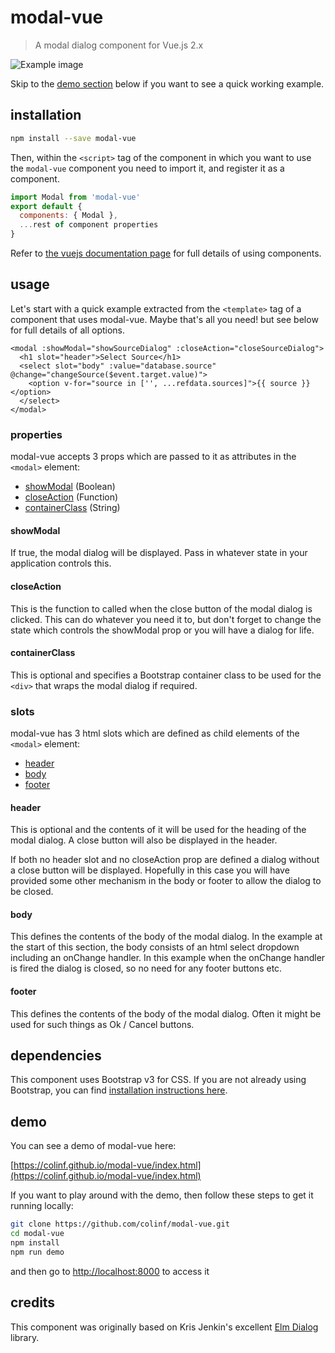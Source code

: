 # modal-vue

> A modal dialog component for Vue.js 2.x

![Example image](http://cfshare.s3-eu-west-1.amazonaws.com/2017-02-15_16-19-04.png)

Skip to the [demo section](#demo) below if you want to see a quick working example.

## installation

```bash
npm install --save modal-vue
```

Then, within the `<script>` tag of the component in which you want to use the `modal-vue` component you need to import it, and register it as a component.

```js
import Modal from 'modal-vue'
export default {
  components: { Modal },
  ...rest of component properties
}
```

Refer to [the vuejs documentation page](https://vuejs.org/v2/guide/components.html) for full details of using components.

## usage

Let's start with a quick example extracted from the `<template>` tag of a component that uses modal-vue. Maybe that's all you need! but see below for full details of all options.

```vue
<modal :showModal="showSourceDialog" :closeAction="closeSourceDialog">
  <h1 slot="header">Select Source</h1>
  <select slot="body" :value="database.source" @change="changeSource($event.target.value)">
    <option v-for="source in ['', ...refdata.sources]">{{ source }}</option>
  </select>
</modal>
```

### properties

modal-vue accepts 3 props which are passed to it as attributes in the `<modal>` element:

- [showModal](#showmodal) (Boolean)
- [closeAction](#closeaction) (Function)
- [containerClass](#containerclass) (String)

#### showModal
If true, the modal dialog will be displayed. Pass in whatever state in your application controls this.

#### closeAction
This is the function to called when the close button of the modal dialog is clicked. This can do whatever you need it to, but don't forget to change the state which controls the showModal prop or you will have a dialog for life.

#### containerClass
This is optional and specifies a Bootstrap container class to be used for the `<div>` that wraps the modal dialog if required.

### slots

modal-vue has 3 html slots which are defined as child elements of the `<modal>` element:

- [header](#header)
- [body](#body)
- [footer](#footer)

#### header
This is optional and the contents of it will be used for the heading of the modal dialog. A close button will also be displayed in the header.

If both no header slot and no closeAction prop are defined a dialog without a close button will be displayed. Hopefully in this case you will have provided some other mechanism in the body or footer to allow the dialog to be closed.

#### body
This defines the contents of the body of the modal dialog. In the example at the start of this section, the body consists of an html select dropdown including an onChange handler. In this example when the onChange handler is fired the dialog is closed, so no need for any footer buttons etc.

#### footer
This defines the contents of the body of the modal dialog. Often it might be used for such things as Ok / Cancel buttons.

## dependencies

This component uses Bootstrap v3 for CSS. If you are not already using Bootstrap, you can find [installation instructions here](http://getbootstrap.com/getting-started/).

## demo
You can see a demo of modal-vue here:

[https://colinf.github.io/modal-vue/index.html](https://colinf.github.io/modal-vue/index.html)

If you want to play around with the demo, then follow these steps to get it running locally:

```bash
git clone https://github.com/colinf/modal-vue.git
cd modal-vue
npm install
npm run demo
```

and then go to [http://localhost:8000](http://localhost:8000) to access it

## credits

This component was originally based on Kris Jenkin's excellent [Elm Dialog](https://github.com/krisajenkins/elm-dialog) library.